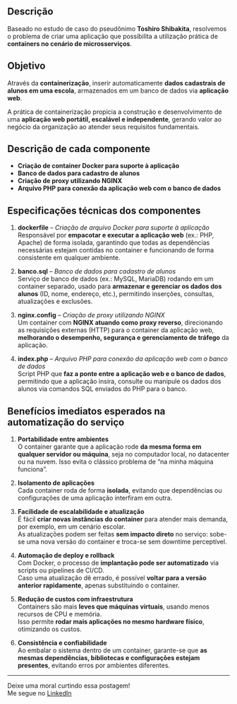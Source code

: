 ## Descrição

Baseado no estudo de caso do pseudônimo **Toshiro Shibakita**, resolvemos o problema de criar uma aplicação que possibilita a utilização prática de **containers no cenário de microsserviços**.

## Objetivo

Através da **containerização**, inserir automaticamente **dados cadastrais de alunos em uma escola**, armazenados em um banco de dados via **aplicação web**.

A prática de containerização propicia a construção e desenvolvimento de uma **aplicação web portátil, escalável e independente**, gerando valor ao negócio da organização ao atender seus requisitos fundamentais.

## Descrição de cada componente

- **Criação de container Docker para suporte à aplicação**
- **Banco de dados para cadastro de alunos**
- **Criação de proxy utilizando NGINX**
- **Arquivo PHP para conexão da aplicação web com o banco de dados**

## Especificações técnicas dos componentes

1. **dockerfile** – *Criação de arquivo Docker para suporte à aplicação*  
   Responsável por **empacotar e executar a aplicação web** (ex.: PHP, Apache) de forma isolada, garantindo que todas as dependências necessárias estejam contidas no container e funcionando de forma consistente em qualquer ambiente.

2. **banco.sql** – *Banco de dados para cadastro de alunos*  
   Serviço de banco de dados (ex.: MySQL, MariaDB) rodando em um container separado, usado para **armazenar e gerenciar os dados dos alunos** (ID, nome, endereço, etc.), permitindo inserções, consultas, atualizações e exclusões.

3. **nginx.config** – *Criação de proxy utilizando NGINX*  
   Um container com **NGINX atuando como proxy reverso**, direcionando as requisições externas (HTTP) para o container da aplicação web, **melhorando o desempenho, segurança e gerenciamento de tráfego** da aplicação.

4. **index.php** – *Arquivo PHP para conexão da aplicação web com o banco de dados*  
   Script PHP que **faz a ponte entre a aplicação web e o banco de dados**, permitindo que a aplicação insira, consulte ou manipule os dados dos alunos via comandos SQL enviados do PHP para o banco.

## Benefícios imediatos esperados na automatização do serviço

1. **Portabilidade entre ambientes**  
   O container garante que a aplicação rode **da mesma forma em qualquer servidor ou máquina**, seja no computador local, no datacenter ou na nuvem. Isso evita o clássico problema de “na minha máquina funciona”.

2. **Isolamento de aplicações**  
   Cada container roda de forma **isolada**, evitando que dependências ou configurações de uma aplicação interfiram em outra.

3. **Facilidade de escalabilidade e atualização**  
   É fácil **criar novas instâncias do container** para atender mais demanda, por exemplo, em um cenário escolar.  
   As atualizações podem ser feitas **sem impacto direto** no serviço: sobe-se uma nova versão do container e troca-se sem downtime perceptível.

4. **Automação de deploy e rollback**  
   Com Docker, o processo de **implantação pode ser automatizado** via scripts ou pipelines de CI/CD.  
   Caso uma atualização dê errado, é possível **voltar para a versão anterior rapidamente**, apenas substituindo o container.

5. **Redução de custos com infraestrutura**  
   Containers são mais **leves que máquinas virtuais**, usando menos recursos de CPU e memória.  
   Isso permite **rodar mais aplicações no mesmo hardware físico**, otimizando os custos.

6. **Consistência e confiabilidade**  
   Ao embalar o sistema dentro de um container, garante-se que **as mesmas dependências, bibliotecas e configurações estejam presentes**, evitando erros por ambientes diferentes.

---

Deixe uma moral curtindo essa postagem!  
Me segue no [LinkedIn](linkedin)